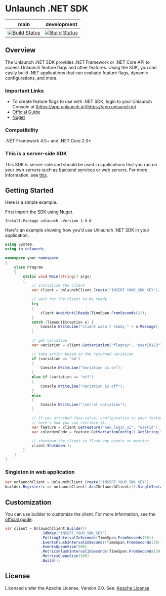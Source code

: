 # Unlaunch .NET SDK

| main                                                                                                                | development                                                                                                                |
|---------------------------------------------------------------------------------------------------------------------|----------------------------------------------------------------------------------------------------------------------------|
| [![Build Status](https://app.travis-ci.com/unlaunch/dotnet-sdk.svg?branch=master)](https://app.travis-ci.com/unlaunch/dotnet-sdk) | [![Build Status](https://app.travis-ci.com/unlaunch/dotnet-sdk.svg?branch=develop)](https://app.travis-ci.com/unlaunch/dotnet-sdk) |

## Overview
The Unlaunch .NET SDK provides .NET Framework or .NET Core API to access Unlaunch feature flags and other features. Using the SDK, you can easily build .NET applications that can evaluate feature flags, dynamic configurations, and more.

### Important Links

- To create feature flags to use with .NET SDK, login to your Unlaunch Console at [https://app.unlaunch.io](https://app.unlaunch.io)
- [Official Guide](https://docs.unlaunch.io/docs/sdks/dotnet-sdk)
- [Nuget](https://www.nuget.org/packages/unlaunch)

### Compatibility
.NET Framework 4.5+ and .NET Core 2.0+

### This is a server-side SDK
This SDK is server-side and should be used in applications that you run on your own servers such as backend
 services or web servers. For more information, see [this](https://docs.unlaunch.io/docs/sdks/client-vs-server-side-sdks).

## Getting Started
Here is a simple example. 

First import the SDK using Nuget. 

```
Install-Package unlaunch -Version 1.0.0
```

Here's an example showing how you'd use Unlaunch .NET SDK in your application.

```csharp
using System;
using io.unlaunch;

namespace your.namespace
{
    class Program
    {
        static void Main(string[] args)
        {
            // initialize the client
            var client = UnlaunchClient.Create("INSERT_YOUR_SDK_KEY");

            // wait for the client to be ready
            try
            {
                client.AwaitUntilReady(TimeSpan.FromSeconds(2));
            }
            catch (TimeoutException e) {
                Console.WriteLine("client wasn't ready " + e.Message);
            }
            
            // get variation
            var variation = client.GetVariation("flagKey", "userId123");

            // take action based on the returned variation
            if (variation == "on")
            {
                Console.WriteLine("Variation is on");
            }
            else if (variation == "off")
            {
                Console.WriteLine("Variation is off");
            }
            else
            {
                Console.WriteLine("control variation");
            }

            // If you attached (key-value) configuration to your feature flag variations, 
            // here's how you can retrieve it:
            var feature = client.GetFeature("new_login_ui", "userId");
            var colorHexCode = feature.GetVariationConfig().GetString("login_btn_clr", "#cd5c5c");

            // shutdown the client to flush any events or metrics 
            client.Shutdown();
        }
    }
}
```

### Singleton in web application

```csharp
var unlaunchClient = UnlaunchClient.Create("INSERT_YOUR_SDK_KEY");
builder.Register(c => unlaunchClient).As<IUnlaunchClient>().SingleInstance();
```            

## Customization

You can use builder to customize the client. For more information, see the [official guide](https://docs.unlaunch.io/docs/sdks/dotnet-sdk).

```csharp
var client = UnlaunchClient.Builder()
                .SdkKey("INSERT_YOUR_SDK_KEY")
                .PollingIntervalInSeconds(TimeSpan.FromSeconds(60))
                .EventsFlushIntervalInSeconds(TimeSpan.FromSeconds(30))
                .EventsQueueSize(500)
                .MetricsFlushIntervalInSeconds(TimeSpan.FromSeconds(30))
                .MetricsQueueSize(100)
                .Build();
```

## License
Licensed under the Apache License, Version 2.0. See: [Apache License](LICENSE.md).
